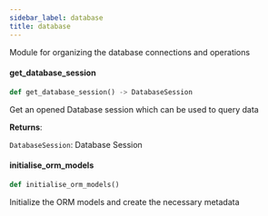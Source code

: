 ```yaml
---
sidebar_label: database
title: database
---
```


Module for organizing the database connections and operations


#### get\_database\_session

```python
def get_database_session() -> DatabaseSession
```

Get an opened Database session which can be used to query data

**Returns**:

`DatabaseSession`: Database Session

#### initialise\_orm\_models

```python
def initialise_orm_models()
```

Initialize the ORM models and create the necessary metadata


